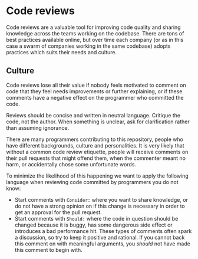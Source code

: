 # Code reviews

Code reviews are a valuable tool for improving code quality and sharing knowledge across the teams working on the codebase. There are tons of best practices available online, but over time each company (or as in this case a swarm of companies working in the same codebase) adopts practices which suits their needs and culture.

## Culture

Code reviews lose all their value if nobody feels motivated to comment on code that they feel needs improvements or further explaining, or if these comments have a negative effect on the programmer who committed the code.

Reviews should be concise and written in neutral language. Critique the code, not the author. When something is unclear, ask for clarification rather than assuming ignorance.

There are many programmers contributing to this repository, people who have different backgrounds, culture and personalities. It is very likely that without a common code review etiquette, people will receive comments on their pull requests that might offend them, when the commenter meant no harm, or accidentally chose some unfortunate words.

To minimize the likelihood of this happening we want to apply the following language when reviewing code committed by programmers you do not know:

- Start comments with `Consider:` where you want to share knowledge, or do not have a strong opinion on if this change is necessary in order to get an approval for the pull request.
- Start comments with `Should:` where the code in question should be changed because it is buggy, has some dangerous side effect or introduces a bad performance hit. These types of comments often spark a discussion, so try to keep it positive and rational. If you cannot back this comment on with meaningful arguments, you _should_ not have made this comment to begin with.
